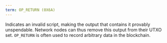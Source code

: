 ```yaml
---
term: OP_RETURN (0X6A)
---
```


Indicates an invalid script, making the output that contains it provably unspendable. Network nodes can thus remove this output from their UTXO set. `OP_RETURN` is often used to record arbitrary data in the blockchain.